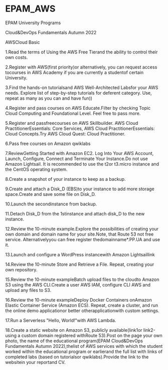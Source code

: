 # EPAM_AWS
EPAM University Programs

Cloud&DevOps Fundamentals Autumn 2022

AWSCloud Basic

  1.Read the terms of Using the AWS Free Tierand the ability to control their own costs.
  
  2.Register with AWS(first priority)or alternatively, you can request access tocourses in AWS Academy if you are currently a studentof certain University.
  
  3.Find the hands-on tutorialsand AWS Well-Architected Labsfor your AWS needs. Explore list of step-by-step tutorials for deferent category. Use, repeat as many as you can and have fun))
  
  4.Register and pass courses on AWS Educate.Filter by checking Topic Cloud Computing and Foundational Level. Feel free to pass more.
  
  5.Register and passfreecourses on AWS Skillbuilder. AWS Cloud PractitionerEssentials: Core Services, AWS Cloud PractitionerEssentials: Cloud Concepts.Try AWS Cloud Quest: Cloud Practitioner.
  
  6.Pass free courses on Amazon qwiklabs
  
  7.ReviewGetting Started with Amazon EC2. Log Into Your AWS Account, Launch, Configure, Connect and Terminate Your Instance.Do not use Amazon Lightsail. It is recommended to use the t2or t3.micro instance and the CentOS operating system.
  
  8.Create a snapshot of your instance to keep as a backup.
  
  9.Create and attach a Disk_D (EBS)to your instance to add more storage space.Create and save some file on Disk_D.
  
  10.Launch the secondinstance from backup.
  
  11.Detach Disk_D from the 1stinstance and attach disk_D to the new instance.
  
  12.Review  the  10-minute example.Explore  the  possibilities  of  creating  your  own  domain  and domain  name  for  your  site.Note,  that  Route  53  not  free  service. Alternativelyyou  can  free register thedomainname*.PP.UA and use it.
  
  13.Launch and configure a WordPress instancewith Amazon Lightsaillink
  
  14.Review the 10-minute Store and Retrieve a File. Repeat, creating your own repository.
  
  15.Review the 10-minute exampleBatch upload files to the cloudto Amazon S3 using the AWS CLI.Create a user AWS IAM, configure CLI AWS and upload any files to S3. 
  
  16.Review the 10-minute exampleDeploy Docker Containers onAmazon Elastic Container Service (Amazon  ECS). Repeat,  create  a  cluster,  and  run  the  online  demo  applicationor  better  otherapplicationwith custom settings.
  
  17.Run a Serverless "Hello, World!"with AWS Lambda.
  
  18.Create a static website on Amazon S3, publicly available(link1or link2-using a custom domain registered  withRoute  53).Post  on  the  page  your  own  photo,  the  name  of  the  educational program(EPAM Cloud&DevOps  Fundamentals  Autumn  2022),thelist  of  AWS  services  with which the student worked within the educational program or earlierand the full list with links of completed labs (based on tutorialsor qwiklabs).Provide the link to the websitein your reportand СV.
